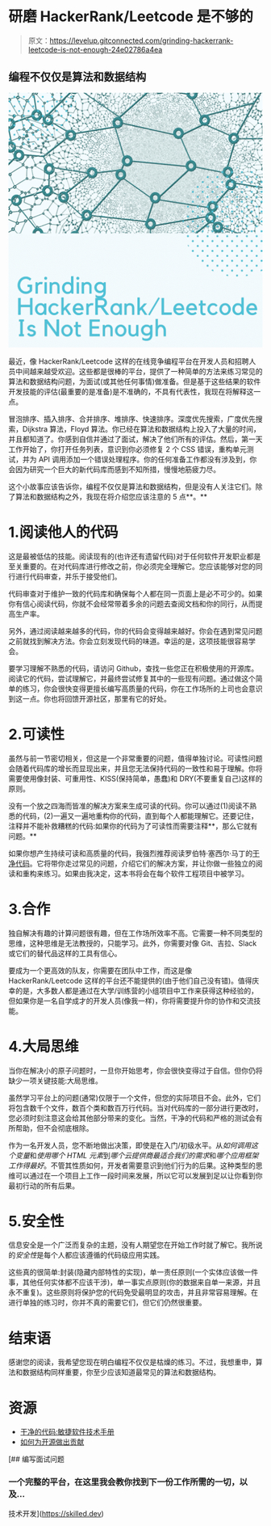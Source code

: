 # 研磨 HackerRank/Leetcode 是不够的

> 原文：<https://levelup.gitconnected.com/grinding-hackerrank-leetcode-is-not-enough-24e02786a4ea>

## 编程不仅仅是算法和数据结构

![](img/339b34db239eda918a0a0533eeac3caf.png)

最近，像 HackerRank/Leetcode 这样的在线竞争编程平台在开发人员和招聘人员中间越来越受欢迎。这些都是很棒的平台，提供了一种简单的方法来练习常见的算法和数据结构问题，为面试(或其他任何事情)做准备。但是基于这些结果的软件开发技能的评估(最重要的是准备)是不准确的，不具有代表性，我现在将解释这一点。

冒泡排序、插入排序、合并排序、堆排序、快速排序。深度优先搜索，广度优先搜索，Dijkstra 算法，Floyd 算法。你已经在算法和数据结构上投入了大量的时间，并且都知道了。你感到自信并通过了面试，解决了他们所有的评估。然后，第一天工作开始了，你打开任务列表，意识到你必须修复 2 个 CSS 错误，重构单元测试，并为 API 调用添加一个错误处理程序。你的任何准备工作都没有涉及到，你会因为研究一个巨大的新代码库而感到不知所措，慢慢地筋疲力尽。

这个小故事应该告诉你，编程不仅仅是算法和数据结构，但是没有人关注它们。除了算法和数据结构之外，我现在将介绍您应该注意的 5 点**。**

# 1.阅读他人的代码

这是最被低估的技能。阅读现有的(也许还有遗留代码)对于任何软件开发职业都是至关重要的。在对代码库进行修改之前，你必须完全理解它。您应该能够对您的同行进行代码审查，并乐于接受他们。

代码审查对于维护一致的代码库和确保每个人都在同一页面上是必不可少的。如果你有信心阅读代码，你就不会经常带着多余的问题去查阅文档和你的同行，从而提高生产率。

另外，通过阅读越来越多的代码，你的代码会变得越来越好。你会在遇到常见问题之前就找到解决方法。你会立刻发现代码的味道。幸运的是，这项技能很容易学会。

要学习理解不熟悉的代码，请访问 Github，查找一些您正在积极使用的开源库。阅读它的代码，尝试理解它，并最终尝试修复其中的一些现有问题。通过做这个简单的练习，你会很快变得更擅长编写高质量的代码，你在工作场所的上司也会意识到这一点。你也将回馈开源社区，那里有它的好处。

# 2.可读性

虽然与前一节密切相关，但这是一个非常重要的问题，值得单独讨论。可读性问题会随着代码库的增长而显现出来，并且您无法保持代码的一致性和易于理解。你将需要使用像封装、可重用性、KISS(保持简单，愚蠢)和 DRY(不要重复自己)这样的原则。

没有一个放之四海而皆准的解决方案来生成可读的代码。你可以通过(1)阅读不熟悉的代码，(2)一遍又一遍地重构你的代码，直到每个人都能理解它。还要记住，注释并不能补救糟糕的代码:如果你的代码为了可读性而需要注释**，那么它就有问题。**

如果你想产生持续可读和高质量的代码，我强烈推荐阅读罗伯特·塞西尔·马丁的[干净代码](https://www.oreilly.com/library/view/clean-code/9780136083238/)。它将带你走过常见的问题，介绍它们的解决方案，并让你做一些独立的阅读和重构来练习。如果由我决定，这本书将会在每个软件工程项目中被学习。

# 3.合作

独自解决有趣的计算问题很有趣，但在工作场所效率不高。它需要一种不同类型的思维，这种思维是无法教授的，只能学习。此外，你需要对像 Git、吉拉、Slack 或它们的替代品这样的工具有信心。

要成为一个更高效的队友，你需要在团队中工作，而这是像 HackerRank/Leetcode 这样的平台还不能提供的(由于他们自己没有错)。值得庆幸的是，大多数人都是通过在大学/训练营的小组项目中工作来获得这种经验的，但如果你是一名自学成才的开发人员(像我一样)，你将需要提升你的协作和交流技能。

# 4.大局思维

当你在解决小的原子问题时，一旦你开始思考，你会很快变得过于自信。但你仍将缺少一项关键技能:大局思维。

虽然学习平台上的问题(通常)仅限于一个文件，但您的实际项目不会。此外，它们将包含数千个文件，数百个类和数百万行代码。当对代码库的一部分进行更改时，您必须时刻注意这会给其他部分带来的变化。当然，干净的代码和严格的测试会有所帮助，但不会彻底根除。

作为一名开发人员，您不断地做出决策，即使是在入门/初级水平。从*如何调用这个变量*和*使用哪个 HTML 元素*到*哪个云提供商最适合我们的需求*和*哪个应用框架工作得最好*。不管其性质如何，开发者需要意识到他们行为的后果。这种类型的思维可以通过在一个项目上工作一段时间来发展，所以它可以发展到足以让你看到你最初行动的所有后果。

# 5.安全性

信息安全是一个广泛而复杂的主题，没有人期望您在开始工作时就了解它。我所说的*安全性*是每个人都应该遵循的代码级应用实践。

这些真的很简单:封装(隐藏内部特性的实现)，单一责任原则(一个实体应该做一件事，其他任何实体都不应该干涉)，单一事实点原则(你的数据来自单一来源，并且永不重复)。这些原则将保护您的代码免受最明显的攻击，并且非常容易理解。在进行单独的练习时，你并不真的需要它们，但它们仍然很重要。

# 结束语

感谢您的阅读，我希望您现在明白编程不仅仅是枯燥的练习。不过，我想重申，算法和数据结构同样重要，你至少应该知道最常见的算法和数据结构。

# 资源

*   [干净的代码:敏捷软件技术手册](https://www.oreilly.com/library/view/clean-code/9780136083238/)
*   [如何为开源做出贡献](https://opensource.guide/how-to-contribute/)

[](https://skilled.dev) [## 编写面试问题

### 一个完整的平台，在这里我会教你找到下一份工作所需的一切，以及…

技术开发](https://skilled.dev)